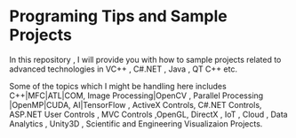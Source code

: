 Programing Tips and Sample Projects
===================================

In this repository , I will provide you with how to sample projects related to advanced technologies in VC++ , C#.NET , Java , QT C++ etc. 

Some of the topics which I might be handling here includes C++|MFC|ATL|COM, Image Processing|OpenCV , Parallel Processing |OpenMP|CUDA, AI|TensorFlow , ActiveX Controls, C#.NET Controls, ASP.NET User Controls , MVC Controls ,OpenGL, DirectX , IoT , Cloud , Data Analytics , Unity3D , Scientific and Engineering Visualizaion Projects.







 
